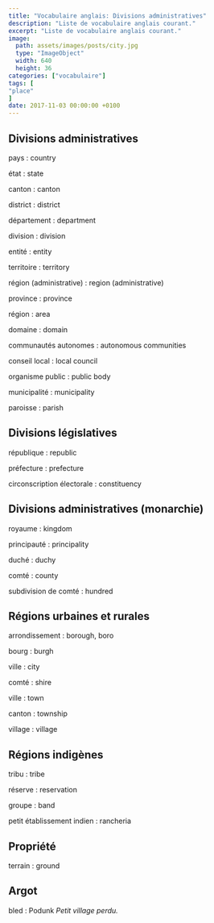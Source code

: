 ```yaml
---
title: "Vocabulaire anglais: Divisions administratives"
description: "Liste de vocabulaire anglais courant."
excerpt: "Liste de vocabulaire anglais courant."
image:
  path: assets/images/posts/city.jpg
  type: "ImageObject"
  width: 640
  height: 36
categories: ["vocabulaire"]
tags: [
"place"
]
date: 2017-11-03 00:00:00 +0100
---
```


## Divisions administratives

pays
: country

état
: state

canton
: canton

district
: district

département
: department

division
: division

entité
: entity

territoire
: territory

région (administrative)
: region (administrative)

province
: province

région
: area

domaine
: domain

communautés autonomes
: autonomous communities

conseil local
: local council

organisme public
: public body

municipalité
: municipality

paroisse
: parish


## Divisions législatives

république
: republic

préfecture
: prefecture

circonscription électorale
: constituency


## Divisions administratives (monarchie)

royaume
: kingdom

principauté
: principality

duché
: duchy

comté
: county

subdivision de comté
: hundred


## Régions urbaines et rurales

arrondissement
: borough, boro

bourg
: burgh

ville
: city

comté
: shire

ville
: town

canton
: township

village
: village


## Régions indigènes

tribu
: tribe

réserve
: reservation

groupe
: band

petit établissement indien
: rancheria


## Propriété

terrain
: ground


## Argot

bled
: Podunk
*Petit village perdu.*
